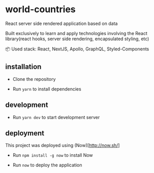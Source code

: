 # world-countries

React server side rendered application based on data

Built exclusively to learn and apply technologies involving the React library(react hooks, server side rendering, encapsulated styling, etc)

:package: Used stack: React, NextJS, Apollo, GraphQL, Styled-Components

## installation

- Clone the repository

- Run `yarn` to install dependencies

## development

- Run `yarn dev` to start development server

## deployment

This project was deployed using (Now)[http://now.sh/]

- Run `npm install -g now` to install Now

- Run `now` to deploy the application
